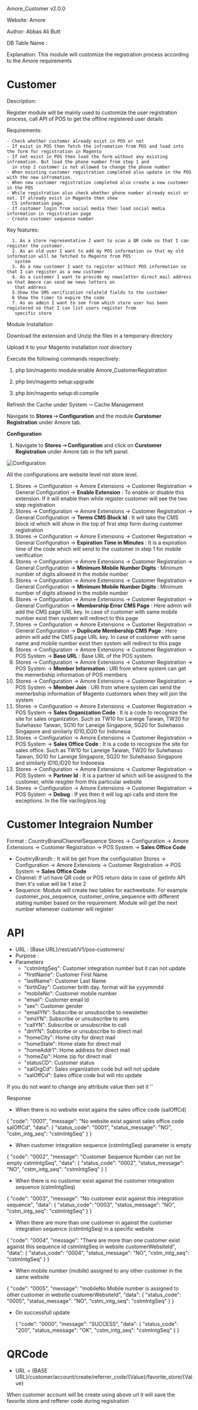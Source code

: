 Amore_Customer v2.0.0

Website: Amore

Author: Abbas Ali Butt

DB Table Name :
 
Explanation: This module will customize the registration process according to the Amore requirements

# Customer

Description:

Register module will be mainly used to customize the user registration process, call API of POS to get the offline
 registered user details

Requirements:

    - Check whether customer already exist in POS or not
    - If exist in POS then fetch the infromation from POS and load into the form for registration in Magento
    - If not exist in POS then load the form without any existing infromation. But load the phone number from step 1 and
      in step 2 customer is not allowed to change the phone number
    - When existing customer registration completed also update in the POS with the new infromation.  
    - When new customer registration completed also create a new customer in the POS
    - While registration also check whether phone number already exist or not. If already exist in Magento then show 
      CS information page.
    - If customer login from social media then load social media information in registration page
    - Create customer sequence number


Key features:

      1. As a store representative I want to scan a QR code so that I can register the customer.
      2. As an old user I want to add my POS information so that my old information will be fetched to Magento from POS
       system
      3. As a new customer I want to register without POS information so that I can register as a new customer
      4. As a customer I want to provide my newsletter direct mail address so that Amore can send me news letters on
       that address
      5.Show the SMS verification relateld fields to the customer
      6 Show the timer to expire the code
      7. As an admin I want to see from which store user has been registered so that I can list users register from
       specific store

Module Installation

Download the extension and Unzip the files in a temporary directory

Upload it to your Magento installation root directory

Execute the following commands respectively:

1.  php bin/magento module:enable Amore_CustomerRegistration

2.  php bin/magento setup:upgrade

3.  php bin/magento setup:di:compile

Refresh the Cache under System ⇾ Cache Management

Navigate to **Stores ⇾ Configuration** and the module **Curstomer Registration** under Amore tab.


**Configuration**

1. Navigate to **Stores ⇾ Configuration** and click on **Curstomer Registration** under Amore tab in the left panel.

 
 ![Configuration](https://i.ibb.co/KDhC30P/Registration-Configurations.png)
 
 All the configurations are website level not store level.
 
1. Stores -> Configuration -> Amore Extensions -> Customer Registration -> General Configuration -> **Enable Extension** : To 
enable or disable this extension. If it will enable then while register customer will see the two step registration 
1. Stores -> Configuration -> Amore Extensions -> Customer Registration -> General Configuration -> **Terms CMS Block Id** : It will 
take the CMS block id which will show in the top of first step form during customer registration
1. Stores -> Configuration -> Amore Extensions -> Customer Registration -> General Configuration -> **Expiration Time in Minutes** : It is 
a expiration time of the code which will send to the customer in step 1 for mobile verification
1.  Stores -> Configuration -> Amore Extensions -> Customer Registration -> General Configuration -> **Minimum Mobile Number Digits** : Minimum number of 
digits allowed in the mobile number
1.  Stores -> Configuration -> Amore Extensions -> Customer Registration -> General Configuration -> **Minimum Mobile Number Digits** : Minimum number of 
digits allowed in the mobile number
1.  Stores -> Configuration -> Amore Extensions -> Customer Registration -> General Configuration -> **Membership Error CMS Page** : Here admin will add the 
CMS page URL key. In case of customer with same mobile number exist then system will redirect to this page
1.  Stores -> Configuration -> Amore Extensions -> Customer Registration -> General Configuration -> **Duplicate Membership CMS Page** : Here admin will add the 
CMS page URL key. In case of customer with same name and mobile number exist then system will redirect to this page
1.  Stores -> Configuration -> Amore Extensions -> Customer Registration -> POS System -> **Base URL** : Base URL of the POS system.
1.  Stores -> Configuration -> Amore Extensions -> Customer Registration -> POS System -> **Member Information** : URI from where system can get the memerbship
information of POS members 
1.  Stores -> Configuration -> Amore Extensions -> Customer Registration -> POS System -> **Member Join** : URI from where system can send the memerbship
information of Magento customers when they will join the system
1.  Stores -> Configuration -> Amore Extensions -> Customer Registration -> POS System -> **Sales Organization Code** : It is a code to recognize the site for sales organization. Such as
TW10 for Laneige Taiwan, TW20 for Sulwhasso Taiwan, SG10 for Laneige Singapore, SG20 for Sulwhasso Singapore and similarly ID10,ID20 for Indonesia
1.  Stores -> Configuration -> Amore Extensions -> Customer Registration -> POS System -> **Sales Office Code** : It is a code to recognize the site for sales office. Such as 
TW10 for Laneige Taiwan, TW20 for Sulwhasso Taiwan, SG10 for Laneige Singapore, SG20 for Sulwhasso Singapore and similarly ID10,ID20 for Indonesia
1.  Stores -> Configuration -> Amore Extensions -> Customer Registration -> POS System -> **Partner Id** : It is a partner id which will be assigned to the customer, while 
resgiter from this particular website
1.  Stores -> Configuration -> Amore Extensions -> Customer Registration -> POS System -> **Debug** : If yes then it will log api calls and store the exceptions. 
In the file var/log/pos.log
 
# Customer Integraion Number
 
Format : CountryBrandChannelSequence Stores -> Configuration -> Amore Extensions -> Customer Registration -> POS System -> **Sales Office Code** 

- CoutnryBrandh : It will be get from the configuration Stores -> Configuration -> Amore Extensions -> Customer Registration -> POS System -> **Sales Office Code** 
- Channel: If url have QR code or POS return data in case of getInfo API then it's value will be 1 else 2
- Sequence: Module will create two tables for eachwebsite. For example customer_pos_sequence, customer_online_sequence with different stating number based on the requirement. Module will get 
the next number whenever customer will register

# API

- URL :  {Base URL}/rest/all/V1/pos-customers/
- Purpose : 
- Parameters
    - "cstmIntgSeq": Customer integration number but it can not update
    - "firstName": Customer First Name
    - "lastName": Customer Last Name
    - "birthDay": Customer brith day. format will be yyyymmdd
    - "mobileNo": Customer mobile number
    - "email": Customer email id
    - "sex": Customer gender
    - "emailYN": Subscribe or unsubscribe to newsletter
    - "smsYN": Subscribe or unsubscribe to sms
    - "callYN": Subscribe or unsubscribe to call
    - "dmYN": Subscribe or unsubscribe to direct mail
    - "homeCity": Home city for direct mail
    - "homeState": Home state for direct mail
    - "homeAddr1": Home address for direct mail
    - "homeZip": Home zip for direct mail
    - "statusCD": Customer status
    - "salOrgCd": Sales organization code but will not update
    - "salOffCd": Sales office code but will nto update
    
If you do not want to change any attribute value then set it ''

Response

- When there is no website exist agains the sales office code (salOffCd) 

 {
      "code": "0001",
      "message": "No website exist against sales office code salOffCd",
      "data": {
        "status_code": "0001",
        "status_message": "NO",
        "cstm_intg_seq": "cstmIntgSeq"
      }
    }
    
- When customer integration sequence (cstmIntgSeq) parameter is empty 

 {
       "code": "0002",
       "message": "Customer Sequence Number can not be empty cstmIntgSeq",
       "data": {
         "status_code": "0002",
         "status_message": "NO",
         "cstm_intg_seq": "cstmIntgSeq"
       }
     }
     
- When there is no customer exist against the customer integration sequence (cstmIntgSeq)

 {
       "code": "0003",
       "message": "No customer exist against this integration sequence",
       "data": {
         "status_code": "0003",
         "status_message": "NO",
         "cstm_intg_seq": "cstmIntgSeq"
       }
     }
     
- When there are more than one customer in against the customer integration sequence (cstmIntgSeq) in a specific website 

 {
       "code": "0004",
       "message": "There are more than one customer exist against this sequence Id cstmIntgSeq in website customerWebsiteId",
       "data": {
         "status_code": "0004",
         "status_message": "NO",
         "cstm_intg_seq": "cstmIntgSeq"
       }
     }
     
- When mobile number (mobile) assigned to any other customer in the same website

 {
       "code": "0005",
       "message": "mobileNo Mobile number is assigned to other customer in website customerWebsiteId",
       "data": {
         "status_code": "0005",
         "status_message": "NO",
         "cstm_intg_seq": "cstmIntgSeq"
       }
     }
 
- On successfull update

  {
        "code": "0000",
        "message": "SUCCESS",
        "data": {
          "status_code": "200",
          "status_message": "OK",
          "cstm_intg_seq": "cstmIntgSeq"
        }
      }

# QRCode

- URL = {BASE URL}/customer/account/create/referrer_code/{Value}/favorite_store/{Value}

When customer account will be create using above url it will save the favorite store and refferer code during registration